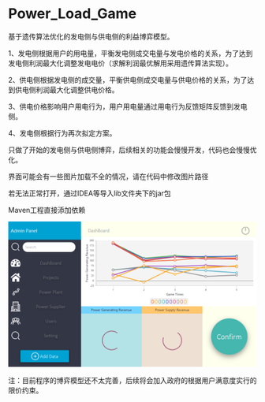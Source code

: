 # Power_Load_Game

基于遗传算法优化的发电侧与供电侧的利益博弈模型。

1、发电侧根据用户的用电量，平衡发电侧成交电量与发电价格的关系，为了达到发电侧利润最大化调整发电电价（求解利润最优解用采用遗传算法实现）。

2、供电侧根据发电侧的成交量，平衡供电侧成交电量与供电价格的关系，为了达到供电侧利润最大化调整供电价格。

3、供电价格影响用户用电行为，用户用电量通过用电行为反馈矩阵反馈到发电侧。

4、发电侧根据行为再次拟定方案。

只做了开始的发电侧与供电侧博弈，后续相关的功能会慢慢开发，代码也会慢慢优化。

界面可能会有一些图片加载不全的情况，请在代码中修改图片路径

若无法正常打开，通过IDEA等导入lib文件夹下的jar包

Maven工程直接添加依赖

![image](https://github.com/skyrimgo/Power_Load_Game/blob/master/UI.png)

注：目前程序的博弈模型还不太完善，后续将会加入政府的根据用户满意度实行的限价约束。
